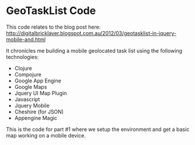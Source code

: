 # GeoTaskList Code #
This code relates to the blog post here: http://digitalbricklayer.blogspot.com.au/2012/03/geotasklist-in-jquery-mobile-and.html

It chronicles me building a mobile geolocated task list using the following technologies:

- Clojure
- Compojure
- Google App Engine
- Google Maps
- Jquery UI Map Plugin 
- Javascript
- Jquery Mobile
- Cheshire (for JSON)
- Appengine Magic

This is the code for part #1 where we setup the environment and get a basic map working on a mobile device.